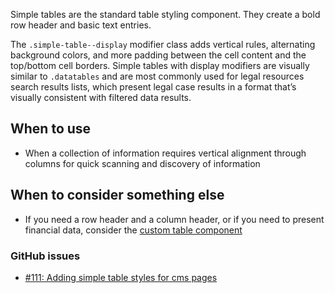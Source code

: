 Simple tables are the standard table styling component. They create a bold row header and basic text entries.

The `.simple-table--display` modifier class adds vertical rules, alternating background colors, and more padding between the cell content and the top/bottom cell borders. Simple tables with display modifiers are visually similar to `.datatables` and are most commonly used for legal resources search results lists, which present legal case results in a format that’s visually consistent with filtered data results.

## When to use
- When a collection of information requires vertical alignment through columns for quick scanning and discovery of information

## When to consider something else
- If you need a row header and a column header, or if you need to present financial data, consider the [custom table component](/components/detail/custom-table)

### GitHub issues
 - [#111: Adding simple table styles for cms pages](https://github.com/18f/fec-style/issues/111)
